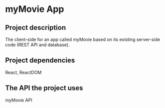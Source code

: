 # myMovie App

## Project description
The client-side for an app called myMovie based on its existing server-side code (REST API and database).

## Project dependencies 
React, ReactDOM

## The API the project uses
myMovie API